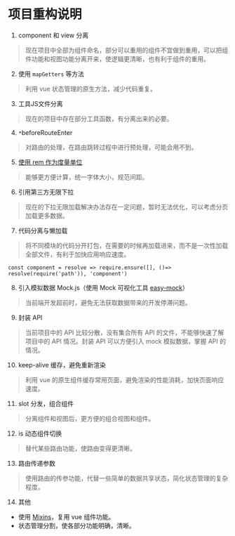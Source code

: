 # 项目重构说明

1. component 和 view 分离
> 现在项目中全部为组件命名，部分可以重用的组件不宜做到重用，可以把组件功能和视图功能分离开来，使逻辑更清晰，也有利于组件的重用。

2. 使用 `mapGetters` 等方法
> 利用 vue 状态管理的原生方法，减少代码重复。

3. 工具JS文件分离
> 现在的项目中存在部分工具函数，有分离出来的必要。

4. `*`beforeRouteEnter
> 对路由的处理，在路由跳转过程中进行预处理，可能会用不到。 

5. [使用 rem 作为度量单位](https://segmentfault.com/a/1190000005936910)
> 能够更方便计算，统一字体大小，规范间距。

6. 引用第三方无限下拉
> 现在的下拉无限加载解决办法存在一定问题，暂时无法优化，可以考虑分页加载更多数据。

7. 代码分离与懒加载
> 将不同模块的代码分开打包，在需要的时候再加载进来，而不是一次性加载全部文件，有利于加快应用响应速度。
>
```
const component = resolve => require.ensure([], ()=> resolve(require('path')), 'component')
```

8. 引入模拟数据 Mock.js（使用 Mock 可视化工具 [easy-mock](https://easy-mock.com)）
> 当前端开发超前时，避免无法获取数据带来的开发停滞问题。

9. 封装 API
> 当前项目中的 API 比较分散，没有集合所有 API 的文件，不能够快速了解项目中的 API 情况。封装 API 可以方便引入 mock 模拟数据，掌握 API 的情况。

10. keep-alive 缓存，避免重新渲染
> 利用 vue 的原生组件缓存常用页面，避免渲染的性能消耗，加快页面响应速度。

11. slot 分发，组合组件
> 分离组件和视图后，更方便的组合视图和组件。

12. is 动态组件切换
> 替代某些路由功能，使路由变得更清晰。

13. 路由传递参数
> 使用路由的传参功能，代替一些简单的数据共享状态，简化状态管理的复杂程度。

14. 其他 

- 使用 [Mixins](https://cn.vuejs.org/v2/guide/mixins.html)，复用 vue 组件功能。
- 状态管理分割，使各部分功能明确，清晰。

